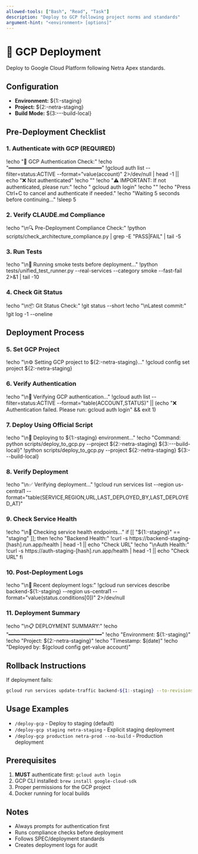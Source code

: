 ```yaml
---
allowed-tools: ["Bash", "Read", "Task"]
description: "Deploy to GCP following project norms and standards"
argument-hint: "<environment> [options]"
---
```


# 🚀 GCP Deployment

Deploy to Google Cloud Platform following Netra Apex standards.

## Configuration
- **Environment:** ${1:-staging}
- **Project:** ${2:-netra-staging}
- **Build Mode:** ${3:---build-local}

## Pre-Deployment Checklist

### 1. Authenticate with GCP (REQUIRED)
!echo "🔐 GCP Authentication Check:"
!echo "━━━━━━━━━━━━━━━━━━━━━━━━━━━━━━"
!gcloud auth list --filter=status:ACTIVE --format="value(account)" 2>/dev/null | head -1 || echo "❌ Not authenticated"
!echo ""
!echo "⚠️  IMPORTANT: If not authenticated, please run:"
!echo "   gcloud auth login"
!echo ""
!echo "Press Ctrl+C to cancel and authenticate if needed."
!echo "Waiting 5 seconds before continuing..."
!sleep 5

### 2. Verify CLAUDE.md Compliance
!echo "\n🔍 Pre-Deployment Compliance Check:"
!python scripts/check_architecture_compliance.py | grep -E "PASS|FAIL" | tail -5

### 3. Run Tests
!echo "\n🧪 Running smoke tests before deployment..."
!python tests/unified_test_runner.py --real-services --category smoke --fast-fail 2>&1 | tail -10

### 4. Check Git Status
!echo "\n📦 Git Status Check:"
!git status --short
!echo "\nLatest commit:"
!git log -1 --oneline

## Deployment Process

### 5. Set GCP Project
!echo "\n⚙️ Setting GCP project to ${2:-netra-staging}..."
!gcloud config set project ${2:-netra-staging}

### 6. Verify Authentication
!echo "\n🔐 Verifying GCP authentication..."
!gcloud auth list --filter=status:ACTIVE --format="table(ACCOUNT,STATUS)" || (echo "❌ Authentication failed. Please run: gcloud auth login" && exit 1)

### 7. Deploy Using Official Script
!echo "\n🚀 Deploying to ${1:-staging} environment..."
!echo "Command: python scripts/deploy_to_gcp.py --project ${2:-netra-staging} ${3:---build-local}"
!python scripts/deploy_to_gcp.py --project ${2:-netra-staging} ${3:---build-local}

### 8. Verify Deployment
!echo "\n✅ Verifying deployment..."
!gcloud run services list --region us-central1 --format="table(SERVICE,REGION,URL,LAST_DEPLOYED_BY,LAST_DEPLOYED_AT)"

### 9. Check Service Health
!echo "\n🎯 Checking service health endpoints..."
if [[ "${1:-staging}" == "staging" ]]; then
    !echo "Backend Health:"
    !curl -s https://backend-staging-[hash].run.app/health | head -1 || echo "Check URL"
    !echo "\nAuth Health:"
    !curl -s https://auth-staging-[hash].run.app/health | head -1 || echo "Check URL"
fi

### 10. Post-Deployment Logs
!echo "\n📄 Recent deployment logs:"
!gcloud run services describe backend-${1:-staging} --region us-central1 --format="value(status.conditions[0])" 2>/dev/null

### 11. Deployment Summary
!echo "\n📋 DEPLOYMENT SUMMARY:"
!echo "━━━━━━━━━━━━━━━━━━━━━━━━━━━━━━"
!echo "Environment: ${1:-staging}"
!echo "Project: ${2:-netra-staging}"
!echo "Timestamp: $(date)"
!echo "Deployed by: $(gcloud config get-value account)"

## Rollback Instructions
If deployment fails:
```bash
gcloud run services update-traffic backend-${1:-staging} --to-revisions=PREVIOUS=100
```

## Usage Examples
- `/deploy-gcp` - Deploy to staging (default)
- `/deploy-gcp staging netra-staging` - Explicit staging deployment
- `/deploy-gcp production netra-prod --no-build` - Production deployment

## Prerequisites
1. **MUST** authenticate first: `gcloud auth login`
2. GCP CLI installed: `brew install google-cloud-sdk`
3. Proper permissions for the GCP project
4. Docker running for local builds

## Notes
- Always prompts for authentication first
- Runs compliance checks before deployment
- Follows SPEC/deployment standards
- Creates deployment logs for audit